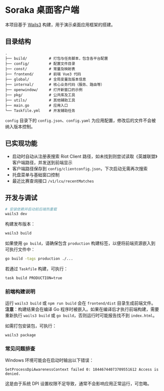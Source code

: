# Soraka 桌面客户端

本项目基于 [Wails3](https://wails.io/) 构建，用于演示桌面应用框架的搭建。

## 目录结构

```
.
├── build/          # 打包与任务脚本，包含各平台配置
├── config/         # 配置文件目录
├── const/          # 常量及映射表
├── frontend/       # 前端 Vue3 代码
├── global/         # 全局变量及版本信息
├── internal/       # 核心业务代码（服务、路由等）
├── openwindow/     # 打开新窗口的示例
├── pkg/            # 公共库及工具
├── utils/          # 其他辅助工具
├── main.go         # 应用入口
└── Taskfile.yml    # 开发辅助任务
```

`config` 目录下的 `config.json`、`config.yaml` 为应用配置，修改后的文件不会被纳入版本控制。

## 已实现功能

- 启动时自动从注册表搜索 Riot Client 路径，如未找到则尝试读取《英雄联盟》客户端路径，并发送到前端显示
- 客户端路径保存到 `config/clientconfig.json`，下次启动无需再次搜索
- 托盘菜单与基础窗口控制
- 最近比赛查询接口 `/v1/lcu/recentMatches`

## 开发与调试

```bash
# 安装依赖并启动前后端热重载
wails3 dev
```

构建发布版本：

```bash
wails3 build
```

如果使用 `go build`，请确保包含 `production` 构建标签，以便将前端资源嵌入到可执行文件中：

```bash
go build -tags production ./...
```

若通过 `Taskfile` 构建，可执行：

```bash
task build PRODUCTION=true
```

### 前端构建说明

运行 `wails3 build` 或 `npm run build` 会在 `frontend/dist` 目录生成前端文件。**注意**：构建结果会在编译 Go 程序时被嵌入。如果在编译后才执行前端构建，需要重新执行 `wails3 build` 或 `go build`，否则运行时可能报告找不到 `index.html`。

如需打包安装包，可执行：

```bash
wails3 package
```

### 常见问题排查

Windows 环境可能会在启动时输出以下错误：

```
SetProcessDpiAwarenessContext failed 0: 18446744073709551612 Access is denied.
```

这是由于系统 DPI 设置权限不足导致，通常不会影响应用正常运行，可忽略。

